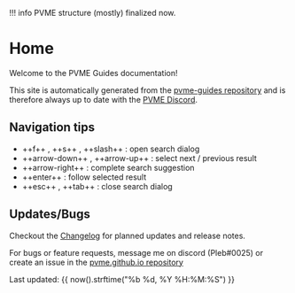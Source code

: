 !!! info
    PVME structure (mostly) finalized now.

# Home

Welcome to the PVME Guides documentation!

This site is automatically generated from the [pvme-guides repository](https://github.com/pvme/pvme-guides) and is therefore always up to date with the [PVME Discord](https://discord.gg/6djqFVN).
<script src="javascripts/discordInvite.js"></script>
<script>
discordInvite.init({
  inviteCode: '6djqFVN',
  title: 'PVME'
  });
  discordInvite.render();
</script>
<div id="discordInviteBox"></div>

## Navigation tips

* ++f++ , ++s++ , ++slash++ : open search dialog
* ++arrow-down++ , ++arrow-up++ : select next / previous result
* ++arrow-right++ : complete search suggestion
* ++enter++ : follow selected result
* ++esc++ , ++tab++ : close search dialog

## Updates/Bugs

Checkout the [Changelog](https://github.com/pvme/pvme.github.io/blob/master/Changelog.md) for planned updates and release notes.

For bugs or feature requests, message me on discord (Pleb#0025) or create an issue in the [pvme.github.io repository](https://github.com/pvme/pvme.github.io)

Last updated: {{ now().strftime("%b %d, %Y %H:%M:%S") }}
